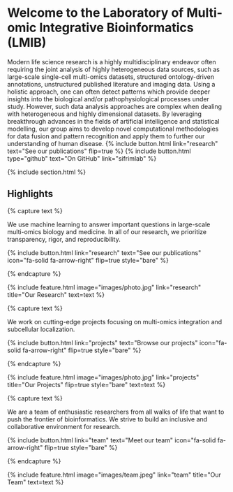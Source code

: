 ---
---

# Welcome to the Laboratory of Multi-omic Integrative Bioinformatics (LMIB)

Modern life science research is a highly multidisciplinary endeavor often requiring the joint analysis of highly heterogeneous data sources, such as large-scale single-cell multi-omics datasets, structured ontology-driven annotations, unstructured published literature and imaging data. Using a holistic approach, one can often detect patterns which provide deeper insights into the biological and/or pathophysiological processes under study. However, such data analysis approaches are complex when dealing with heterogeneous and highly dimensional datasets. By leveraging breakthrough advances in the fields of artificial intelligence and statistical modelling, our group aims to develop novel computational methodologies for data fusion and pattern recognition and apply them to further our understanding of human disease. 
{%
  include button.html
  link="research"
  text="See our publications"
  flip=true
%}
{%
  include button.html
  type="github"
  text="On GitHub"
  link="sifrimlab"
%}

{% include section.html %}

## Highlights

{% capture text %}

We use machine learning to answer important questions in large-scale multi-omics biology and medicine. In all of our research, we prioritize transparency, rigor, and reproducibility.

{%
  include button.html
  link="research"
  text="See our publications"
  icon="fa-solid fa-arrow-right"
  flip=true
  style="bare"
%}

{% endcapture %}

{%
  include feature.html
  image="images/photo.jpg"
  link="research"
  title="Our Research"
  text=text
%}

{% capture text %}

We work on cutting-edge projects focusing on multi-omics integration and subcellular localization.

{%
  include button.html
  link="projects"
  text="Browse our projects"
  icon="fa-solid fa-arrow-right"
  flip=true
  style="bare"
%}

{% endcapture %}

{%
  include feature.html
  image="images/photo.jpg"
  link="projects"
  title="Our Projects"
  flip=true
  style="bare"
  text=text
%}

{% capture text %}

We are a team of enthusiastic researchers from all walks of life that want to push the frontier of bioinformatics. We strive to build an inclusive and collaborative environment for research.

{%
  include button.html
  link="team"
  text="Meet our team"
  icon="fa-solid fa-arrow-right"
  flip=true
  style="bare"
%}

{% endcapture %}

{%
  include feature.html
  image="images/team.jpeg"
  link="team"
  title="Our Team"
  text=text
%}
